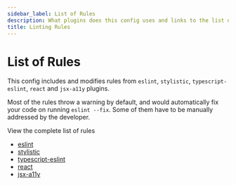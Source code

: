 ```yaml
---
sidebar_label: List of Rules
description: What plugins does this config uses and links to the list of all rules for these plugins.
title: Linting Rules
---
```


# List of Rules

This config includes and modifies rules from `eslint`, `stylistic`, `typescript-eslint`, `react` and `jsx-a11y` plugins.

Most of the rules throw a warning by default, and would automatically fix your code on running `eslint --fix`. Some of them have to be manually addressed by the developer.

View the complete list of rules
- [eslint](https://eslint.org/docs/latest/rules/)
- [stylistic](https://eslint.style/rules)
- [typescript-eslint](https://typescript-eslint.io/rules/)
- [react](https://github.com/jsx-eslint/eslint-plugin-react/tree/master/docs/rules)
- [jsx-a11y](https://github.com/jsx-eslint/eslint-plugin-jsx-a11y/tree/main/docs/rules)
